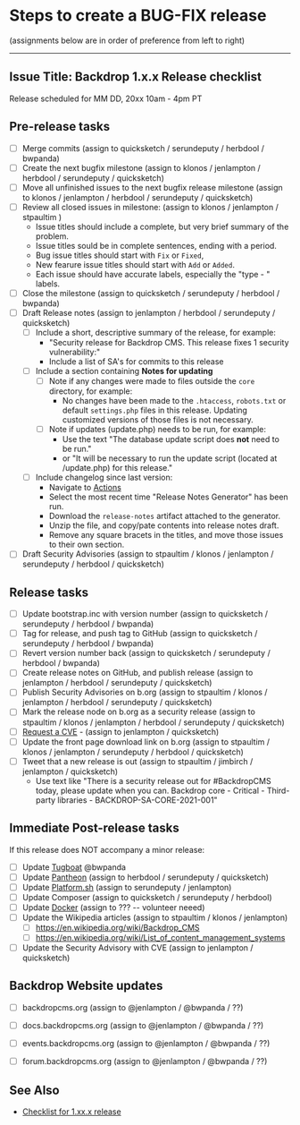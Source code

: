 Steps to create a BUG-FIX release
==================================
(assignments below are in order of preference from left to right)

---
Issue Title:   Backdrop 1.x.x Release checklist
---

Release scheduled for MM DD, 20xx 10am - 4pm PT

## Pre-release tasks

- [ ] Merge commits (assign to quicksketch / serundeputy / herbdool / bwpanda)
- [ ] Create the next bugfix milestone (assign to klonos / jenlampton / herbdool / serundeputy / quicksketch)
- [ ] Move all unfinished issues to the next bugfix release milestone (assign to klonos / jenlampton / herbdool / serundeputy / quicksketch)
- [ ] Review all closed issues in milestone: (assign to klonos / jenlampton / stpaultim )
  * Issue titles should include a complete, but very brief summary of the problem.
  * Issue titles sould be in complete sentences, ending with a period.
  * Bug issue titles should start with `Fix` or `Fixed`,
  * New fearure issue titles should start with `Add` or `Added`.
  * Each issue should have accurate labels, especially the "type - " labels.
- [ ] Close the milestone (assign to quicksketch / serundeputy / herbdool / bwpanda)
- [ ] Draft Release notes (assign to jenlampton / herbdool / serundeputy / quicksketch)
  - [ ] Include a short, descriptive summary of the release, for example:
      * "Security release for Backdrop CMS. This release fixes 1 security vulnerability:"
      * Include a list of SA's for commits to this release
  - [ ] Include a section containing **Notes for updating**
    - [ ] Note if any changes were made to files outside the `core` directory, for example:
      * No changes have been made to the `.htaccess`, `robots.txt` or default `settings.php` files in this release. Updating customized versions of those files is not necessary.
    - [ ] Note if updates (update.php) needs to be run, for example:
      * Use the text "The database update script does **not** need to be run."
      * or "It will be necessary to run the update script (located at /update.php) for this release."
  - [ ] Include changelog since last version:
    * Navigate to [Actions](https://github.com/backdrop/backdrop-issues/actions)
    * Select the most recent time "Release Notes Generator" has been run.
    * Download the `release-notes` artifact attached to the generator.
    * Unzip the file, and copy/pate contents into release notes draft.
    * Remove any square bracets in the titles, and move those issues to their own section.
- [ ] Draft Security Advisories (assign to stpaultim / klonos / jenlampton / serundeputy / herbdool / quicksketch)

## Release tasks

- [ ] Update bootstrap.inc with version number (assign to quicksketch / serundeputy / herbdool / bwpanda)
- [ ] Tag for release, and push tag to GitHub (assign to quicksketch / serundeputy / herbdool / bwpanda)
- [ ] Revert version number back (assign to quicksketch / serundeputy / herbdool / bwpanda)
- [ ] Create release notes on GitHub, and publish release (assign to jenlampton / herbdool / serundeputy / quicksketch)
- [ ] Publish Security Advisories on b.org (assign to stpaultim / klonos / jenlampton / herbdool / serundeputy / quicksketch)
- [ ] Mark the release node on b.org as a security release (assign to stpaultim / klonos / jenlampton / herbdool / serundeputy / quicksketch)
- [ ] [Request a CVE](https://github.com/backdrop/backdrop-issues/blob/master/procedures/security--request-cve.md) - (assign to jenlampton / quicksketch)
- [ ] Update the front page download link on b.org (assign to stpaultim / klonos / jenlampton / serundeputy / herbdool / quicksketch)
- [ ] Tweet that a new release is out (assign to stpaultim / jimbirch / jenlampton / quicksketch)
  - Use text like "There is a security release out for #BackdropCMS today, please update when you can. Backdrop core - Critical - Third-party libraries - BACKDROP-SA-CORE-2021-001"

## Immediate Post-release tasks

If this release does NOT accompany a minor release:
- [ ] Update [Tugboat](https://github.com/backdrop/backdrop-issues/blob/main/procedures/update--tugboat.md) @bwpanda
- [ ] Update [Pantheon](https://github.com/backdrop/backdrop-issues/blob/main/procedures/update--pantheon-upstream.md) (assign to herbdool / serundeputy / quicksketch)
- [ ] Update [Platform.sh](https://github.com/backdrop/backdrop-issues/blob/main/procedures/update--platformsh-template.md) (assign to serundeputy / jenlampton)
- [ ] Update Composer (assign to quicksketch / serundeputy / herbdool)
- [ ] Update [Docker](https://github.com/backdrop/backdrop-issues/blob/main/procedures/update--docker-image.md) (assign to ??? -- volunteer neeed)
- [ ] Update the Wikipedia articles (assign to stpaultim / klonos / jenlampton)
  - [ ] https://en.wikipedia.org/wiki/Backdrop_CMS
  - [ ] https://en.wikipedia.org/wiki/List_of_content_management_systems
- [ ] Update the Security Advisory with CVE (assign to jenlampton / quicksketch)

## Backdrop Website updates

- [ ] backdropcms.org (assign to @jenlampton / @bwpanda / ??)
- [ ] docs.backdropcms.org (assign to @jenlampton / @bwpanda / ??)
- [ ] events.backdropcms.org (assign to @jenlampton / @bwpanda / ??)
- [ ] forum.backdropcms.org (assign to @jenlampton / @bwpanda / ??)


## See Also

- [Checklist for 1.xx.x release]()
